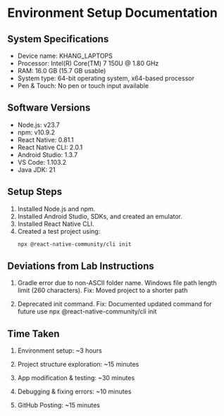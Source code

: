 # Environment Setup Documentation

## System Specifications
- Device name: KHANG_LAPTOPS
- Processor: Intel(R) Core(TM) 7 150U @ 1.80 GHz
- RAM: 16.0 GB (15.7 GB usable)
- System type: 64-bit operating system, x64-based processor
- Pen & Touch: No pen or touch input available

## Software Versions
- Node.js: v23.7
- npm: v10.9.2 
- React Native: 0.81.1
- React Native CLI: 2.0.1
- Android Studio: 1.3.7
- VS Code: 1.103.2
- Java JDK: 21

## Setup Steps
1. Installed Node.js and npm.
2. Installed Android Studio, SDKs, and created an emulator.
3. Installed React Native CLI.
4. Created a test project using:
   ```bash
   npx @react-native-community/cli init

## Deviations from Lab Instructions
1. Gradle error due to non-ASCII folder name. Windows file path length limit (260 characters). Fix: Moved project to a shorter path

2. Deprecated init command. Fix: Documented updated command for future use npx @react-native-community/cli init
## Time Taken
1. Environment setup: ~3 hours

2. Project structure exploration: ~15 minutes

3. App modification & testing: ~30 minutes

4. Debugging & fixing errors: ~10 minutes

5. GitHub Posting: ~15 minutes
